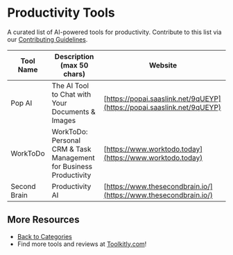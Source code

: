 # Productivity Tools

A curated list of AI-powered tools for productivity. Contribute to this list via our [Contributing Guidelines](https://github.com/ToolkitlyAI/awesome-ai-tools/blob/master/CONTRIBUTING.md).

| Tool Name | Description (max 50 chars) | Website |
|-----------|----------------------------|---------|
| Pop AI | The AI Tool to Chat with Your Documents & Images | [https://popai.saaslink.net/9qUEYP](https://popai.saaslink.net/9qUEYP) |
| WorkToDo | WorkToDo: Personal CRM & Task Management for Business Productivity | [https://www.worktodo.today](https://www.worktodo.today) |
| Second Brain | Productivity AI | [https://www.thesecondbrain.io/](https://www.thesecondbrain.io/) |

## More Resources
- [Back to Categories](https://github.com/ToolkitlyAI/awesome-ai-tools/blob/master/README.md)
- Find more tools and reviews at [Toolkitly.com](https://toolkitly.com)!
